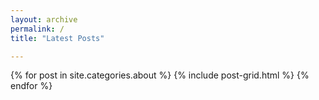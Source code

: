 ```yaml
---
layout: archive
permalink: /
title: "Latest Posts"

---
```


<div class="tiles">
{% for post in site.categories.about %}
	{% include post-grid.html %}
{% endfor %}
</div><!-- /.tiles -->
